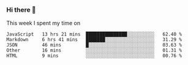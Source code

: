 ### Hi there 👋

<!--
**qiruohan/qiruohan** is a ✨ _special_ ✨ repository because its `README.md` (this file) appears on your GitHub profile.

Here are some ideas to get you started:

- 🔭 I’m currently working on ...
- 🌱 I’m currently learning ...
- 👯 I’m looking to collaborate on ...
- 🤔 I’m looking for help with ...
- 💬 Ask me about ...
- 📫 How to reach me: ...
- 😄 Pronouns: ...
- ⚡ Fun fact: ...
-->

This week I spent my time on 
<!--START_SECTION:waka-->
```text
JavaScript   13 hrs 21 mins  ███████████████░░░░░░░░░░   62.40 % 
Markdown     6 hrs 41 mins   ███████░░░░░░░░░░░░░░░░░░   31.29 % 
JSON         46 mins         █░░░░░░░░░░░░░░░░░░░░░░░░   03.63 % 
Other        16 mins         ░░░░░░░░░░░░░░░░░░░░░░░░░   01.31 % 
HTML         9 mins          ░░░░░░░░░░░░░░░░░░░░░░░░░   00.76 %
```
<!--END_SECTION:waka-->
